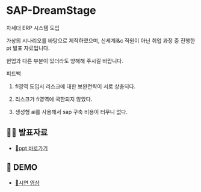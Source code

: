 # SAP-DreamStage
차세대 ERP 시스템 도입

가상의 시나리오를 바탕으로 제작하였으며, 신세계i&c 직원이 아닌 취업 과정 중 진행한 pt 발표 자료입니다.

현업과 다른 부분이 있더라도 양해해 주시길 바랍니다.

피드백

1. fi영역 도입시 리스크에 대한 보완전략이 서로 상충되다.

2. 리스크가 fi영역에 국한되지 않았다.

3. 생성형 ai를 사용해서 sap 구축 비용이 터무니 없다.
## 👩‍💻 발표자료  
- <a href="https://drive.google.com/file/d/1NvWyOFCkqtiNB_UUnQ8ZrB_FoDqq0NEY/view?usp=sharing"> 📎ppt 바로가기 </a>

## 📼 DEMO  
- <a href="https://drive.google.com/file/d/1Z3ibvuYMEuPoIZM_NkCBNbwBox6EsJHb/view?usp=sharing"> 📎시연 영상</a>

